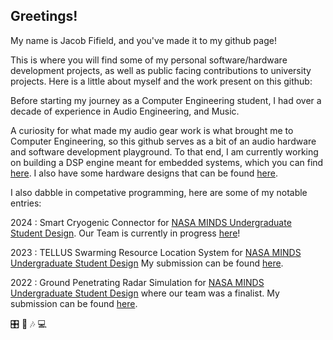 ## Greetings!  
My name is Jacob Fifield, and you've made it to my github page!

This is where you will find some of my personal software/hardware development projects, as well as public facing contributions to university projects. Here is a little about myself and the work present on this github:

Before starting my journey as a Computer Engineering student, I had over a decade of experience in Audio Engineering, and Music.

A curiosity for what made my audio gear work is what brought me to Computer Engineering, so this github serves as a bit of an audio hardware and software development playground. To that end, I am currently working on building a DSP engine meant for embedded systems, which you can find [here](https://github.com/Fife/Fife-DSP). I also have some hardware designs that can be found [here](https://github.com/Fife/Hardware-Projects).

I also dabble in competative programming, here are some of my notable entries: 

2024 : Smart Cryogenic Connector for [NASA MINDS Undergraduate Student Design](https://www.nasa.gov/stem/murep/projects/nasa-minds.html). Our Team is currently in progress [here](https://github.com/IEEE-Robotics-Club/NASA-Minds-2024)!

2023 : TELLUS Swarming Resource Location System for [NASA MINDS Undergraduate Student Design](https://www.nasa.gov/stem/murep/projects/nasa-minds.html) My submission can be found [here](https://github.com/IEEE-Robotics-Club/MSU-NASA-Minds-2023).

2022 : Ground Penetrating Radar Simulation for [NASA MINDS Undergraduate Student Design](https://www.nasa.gov/stem/murep/projects/nasa-minds.html) where our team was a finalist. My submission can be found [here](https://github.com/Fife/MSU-Robotics-Club). 

:control_knobs: :guitar: 🎶 💻 
